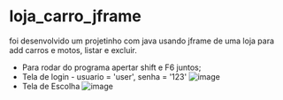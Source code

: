 # loja_carro_jframe
foi desenvolvido um projetinho com java usando jframe de uma loja para add carros e motos, listar e excluir.
- Para rodar do programa apertar shift e F6 juntos;
- Tela de login  - usuario = 'user', senha = '123'
![image](https://github.com/raa-russo/loja_carro_jframe/assets/101585738/9ed0ba4f-2231-4a32-8f96-f404b6f26ba2)
- Tela de Escolha
![image](https://github.com/raa-russo/loja_carro_jframe/assets/101585738/5d0b6f05-d1f7-4c69-b45e-69c47155e88a)


